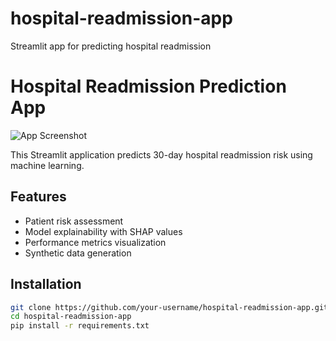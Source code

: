 # hospital-readmission-app
Streamlit app for predicting hospital readmission
# Hospital Readmission Prediction App

![App Screenshot](app-screenshot.png)

This Streamlit application predicts 30-day hospital readmission risk using machine learning.

## Features
- Patient risk assessment
- Model explainability with SHAP values
- Performance metrics visualization
- Synthetic data generation

## Installation
```bash
git clone https://github.com/your-username/hospital-readmission-app.git
cd hospital-readmission-app
pip install -r requirements.txt
